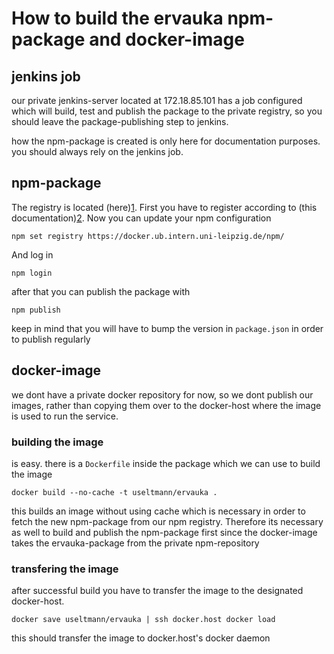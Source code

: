 # How to build the ervauka npm-package and docker-image

## jenkins job

our private jenkins-server located at 172.18.85.101 has a job configured which will build, test and publish the package to
the private registry, so you should leave the package-publishing step to jenkins. 

how the npm-package is created is only here for documentation purposes. you should always rely on the jenkins job.

## npm-package

The registry is located (here)[1]. First you have to register according to (this documentation)[2]. Now you can update
your npm configuration

	npm set registry https://docker.ub.intern.uni-leipzig.de/npm/

And log in

	npm login
	
after that you can publish the package with

	npm publish
	
keep in mind that you will have to bump the version in `package.json` in order to publish regularly

## docker-image

we dont have a private docker repository for now, so we dont publish our images, rather than copying them over to the
docker-host where the image is used to run the service.

### building the image

is easy. there is a `Dockerfile` inside the package which we can use to build the image

	docker build --no-cache -t useltmann/ervauka .
	
this builds an image without using cache which is necessary in order to fetch the new npm-package from our npm registry.
Therefore its necessary as well to build and publish the npm-package first since the docker-image takes the ervauka-package 
from the private npm-repository

### transfering the image

after successful build you have to transfer the image to the designated docker-host.

	docker save useltmann/ervauka | ssh docker.host docker load
	
this should transfer the image to docker.host's docker daemon

[1]: https://docker.ub.intern.uni-leipzig.de/npm/
[2]: todo
